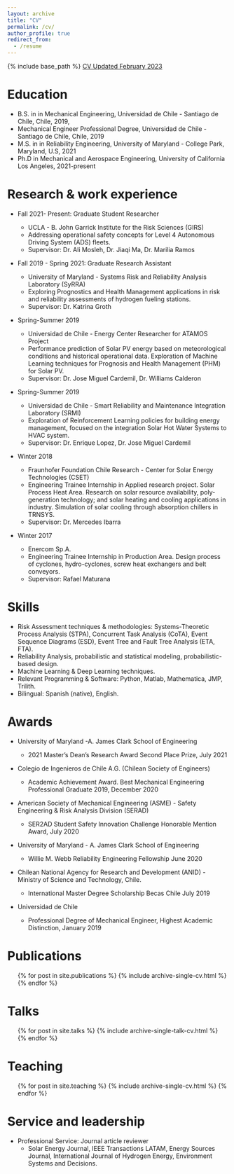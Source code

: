 ```yaml
---
layout: archive
title: "CV"
permalink: /cv/
author_profile: true
redirect_from:
  - /resume
---
```


{% include base_path %}
[CV Updated February 2023](https://github.com/CamCorreaJullian/CamCorreaJullian.github.io/files/10821240/Curriculum_Vitae_Feb23.pdf)


Education
======
* B.S. in in Mechanical Engineering, Universidad de Chile - Santiago de Chile, Chile, 2019,
* Mechanical Engineer Professional Degree, Universidad de Chile - Santiago de Chile, Chile, 2019
* M.S. in in Reliability Engineering, University of Maryland - College Park, Maryland, U.S, 2021
* Ph.D in Mechanical and Aerospace Engineering, University of California Los Angeles, 2021-present


Research & work experience
======
* Fall 2021- Present: Graduate Student Researcher
  * UCLA - B. John Garrick Institute for the Risk Sciences (GIRS)
  * Addressing operational safety concepts for Level 4 Autonomous Driving System (ADS) fleets.
  * Supervisor: Dr. Ali Mosleh, Dr. Jiaqi Ma, Dr. Marilia Ramos

* Fall 2019 - Spring 2021: Graduate Research Assistant
  * University of Maryland - Systems Risk and Reliability Analysis Laboratory (SyRRA)
  * Exploring Prognostics and Health Management applications in risk and reliability assessments of hydrogen fueling stations.
  * Supervisor: Dr. Katrina Groth

* Spring-Summer 2019
  * Universidad de Chile - Energy Center Researcher for ATAMOS Project
  * Performance prediction of Solar PV energy based on meteorological conditions and historical operational data. Exploration of Machine Learning techniques for Prognosis and Health Management (PHM) for Solar PV.
  * Supervisor: Dr. Jose Miguel Cardemil, Dr. Williams Calderon 

* Spring-Summer 2019
  * Universidad de Chile - Smart Reliability and Maintenance Integration Laboratory (SRMI)
  * Exploration of Reinforcement Learning policies for building energy management, focused on the integration Solar Hot Water Systems to HVAC system.
  * Supervisor: Dr. Enrique Lopez, Dr. Jose Miguel Cardemil 

* Winter 2018
  * Fraunhofer Foundation Chile Research - Center for Solar Energy Technologies (CSET)
  * Engineering Trainee Internship in Applied research project. Solar Process Heat Area. Research on solar resource availability, poly-generation technology; and solar heating and cooling applications in industry. Simulation of solar cooling through absorption chillers in TRNSYS.
  * Supervisor: Dr. Mercedes Ibarra

* Winter 2017
  * Enercom Sp.A.
  * Engineering Trainee Internship in Production Area. Design process of cyclones, hydro-cyclones, screw heat exchangers and belt conveyors. 
  * Supervisor: Rafael Maturana
  
Skills
======
* Risk Assessment techniques & methodologies: Systems-Theoretic Process Analysis (STPA), Concurrent Task Analysis (CoTA), Event Sequence Diagrams (ESD), Event Tree and Fault Tree Analysis (ETA, FTA). 
* Reliability Analysis, probabilistic and statistical modeling, probabilistic-based design. 
* Machine Learning & Deep Learning techniques.
* Relevant Programming & Software: Python, Matlab, Mathematica, JMP, Trilith. 
* Bilingual: Spanish (native), English. 

Awards
======
* University of Maryland -A. James Clark School of Engineering
  * 2021 Master’s Dean’s Research Award Second Place Prize, July 2021

* Colegio de Ingenieros de Chile A.G. (Chilean Society of Engineers)
  * Academic Achievement Award. Best Mechanical Engineering Professional Graduate 2019, December 2020
 
* American Society of Mechanical Engineering (ASME) - Safety Engineering & Risk Analysis Division (SERAD)
  * SER2AD Student Safety Innovation Challenge Honorable Mention Award, July 2020

* University of Maryland - A. James Clark School of Engineering
  * Willie M. Webb Reliability Engineering Fellowship June 2020

* Chilean National Agency for Research and Development (ANID) - Ministry of Science and Technology, Chile.
  * International Master Degree Scholarship Becas Chile July 2019

* Universidad de Chile
  * Professional Degree of Mechanical Engineer, Highest Academic Distinction, January 2019


Publications
======
  <ul>{% for post in site.publications %}
    {% include archive-single-cv.html %}
  {% endfor %}</ul>
  
Talks
======
  <ul>{% for post in site.talks %}
    {% include archive-single-talk-cv.html %}
  {% endfor %}</ul>
  
Teaching
======
  <ul>{% for post in site.teaching %}
    {% include archive-single-cv.html %}
  {% endfor %}</ul>
  
Service and leadership
======
* Professional Service: Journal article reviewer
  * Solar Energy Journal, IEEE Transactions LATAM, Energy Sources Journal, International Journal of Hydrogen Energy, Environment Systems and Decisions. 
